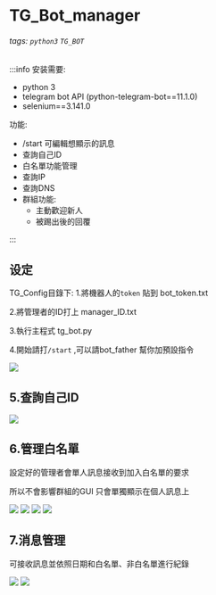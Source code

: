 TG_Bot_manager
===

###### tags: `python3` `TG_BOT`

:::info
安装需要:
* python 3
* telegram bot API (python-telegram-bot==11.1.0)
* selenium==3.141.0

功能:
* /start 可編輯想顯示的訊息
* 查詢自己ID
* 白名單功能管理
* 查詢IP
* 查詢DNS
* 群組功能:
  * 主動歡迎新人
  * 被踢出後的回覆

:::

## 设定
TG_Config目錄下:
1.將機器人的`token` 貼到 bot_token.txt

2.將管理者的ID打上 manager_ID.txt

3.執行主程式 tg_bot.py

4.開始請打`/start` ,可以請bot_father 幫你加預設指令

![](https://raw.githubusercontent.com/kenson2998/TG_Bot_manager/master/img/start.jpg)
## 5.查詢自己ID
![](https://raw.githubusercontent.com/kenson2998/TG_Bot_manager/master/img/%E6%9F%A5ID.jpg)

## 6.管理白名單
設定好的管理者會單人訊息接收到加入白名單的要求

所以不會影響群組的GUI 只會單獨顯示在個人訊息上

![](https://raw.githubusercontent.com/kenson2998/TG_Bot_manager/master/img/%E7%99%BD%E5%90%8D%E5%96%AE%E7%AE%A1%E7%90%861.jpg)
![](https://raw.githubusercontent.com/kenson2998/TG_Bot_manager/master/img/%E7%99%BD%E5%90%8D%E5%96%AE%E7%AE%A1%E7%90%862.jpg)
![](https://raw.githubusercontent.com/kenson2998/TG_Bot_manager/master/img/%E7%99%BD%E5%90%8D%E5%96%AE%E7%AE%A1%E7%90%863.jpg)
![](https://raw.githubusercontent.com/kenson2998/TG_Bot_manager/master/img/%E7%99%BD%E5%90%8D%E5%96%AE%E7%AE%A1%E7%90%864.jpg)
## 7.消息管理
可接收訊息並依照日期和白名單、非白名單進行紀錄

![](https://raw.githubusercontent.com/kenson2998/TG_Bot_manager/master/img/%E6%B6%88%E6%81%AF%E7%AE%A1%E7%90%86.jpg)
![](https://raw.githubusercontent.com/kenson2998/TG_Bot_manager/master/img/%E6%B6%88%E6%81%AF%E7%AE%A1%E7%90%862.jpg)